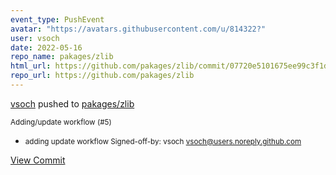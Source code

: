 ```yaml
---
event_type: PushEvent
avatar: "https://avatars.githubusercontent.com/u/814322?"
user: vsoch
date: 2022-05-16
repo_name: pakages/zlib
html_url: https://github.com/pakages/zlib/commit/07720e5101675ee99c3f1dd84219529bc00872b8
repo_url: https://github.com/pakages/zlib
---
```


<a href='https://github.com/vsoch' target='_blank'>vsoch</a> pushed to <a href='https://github.com/pakages/zlib' target='_blank'>pakages/zlib</a>

<small>Adding/update workflow (#5)

* adding update workflow
Signed-off-by: vsoch <vsoch@users.noreply.github.com></small>

<a href='https://github.com/pakages/zlib/commit/07720e5101675ee99c3f1dd84219529bc00872b8' target='_blank'>View Commit</a>
